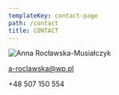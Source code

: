 ```yaml
---
templateKey: contact-page
path: /contact
title: CONTACT
---
```

<div class="wrapper container">
    <div class="row middle-xs center-xs contact__container--row">
        <div class="col-xs-12 col-md-6 contact-photo">

![Anna Rocławska-Musiałczyk](/img/anna-roclawska-musialczyk005.jpg "Anna Rocławska-Musiałczyk")
        </div>
        <div class="col-xs-12 col-md-6 contact-details">
            <p class="contact__email">a-roclawska@wp.pl</p>
            <p class="contact__phone">+48 507 150 554</p>
        </div>
    </div>
</div>
